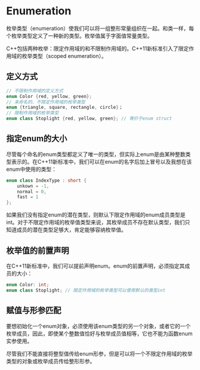 # Enumeration

枚举类型（enumeration）使我们可以将一组整形常量组织在一起。和类一样，每个枚举类型定义了一种新的类型。枚举值属于字面值常量类型。

C++包括两种枚举：限定作用域的和不限制作用域的。C++11新标准引入了限定作用域的枚举类型（scoped enumeration）。

## 定义方式

```cpp
// 不限制作用域的定义方式
enum Color {red, yellow, green};
// 未命名的、不限定作用域的枚举类型
enum {triangle, square, rectangle, circle}；
// 限制作用域的枚举类型
enum class Stoplight {red, yellow, green}; // 等价于enum struct
```

## 指定enum的大小

尽管每个命名的enum类型都定义了唯一的类型，但实际上enum是由某种整数类型表示的。在C++11新标准中，我们可以在enum的名字后加上冒号以及我想在该enum中使用的类型：

```cpp
enum class IndexType : short {
    unkown = -1,
    normal = 0,
    fast = 1
};
```

如果我们没有指定enum的潜在类型，则默认下限定作用域的enum成员类型是int。对于不限定作用域的枚举值类型来说，其枚举成员不存在默认类型，我们只知道成员的潜在类型足够大，肯定能够容纳枚举值。

## 枚举值的前置声明

在C++11新标准中，我们可以提前声明enum。enum的前置声明，必须指定其成员的大小：

```cpp
enum Color: int;
enum class Stoplight; // 限定作用域的枚举类型可以使用默认的类型int
```

## 赋值与形参匹配

要想初始化一个enum对象，必须使用该enum类型的另一个对象，或者它的一个枚举成员，因此，即使某个整数值恰好与枚举成员值相等，它也不能为函数enum实参使用。

尽管我们不能直接将整型值传给enum形参，但是可以将一个不限定作用域的枚举类型的对象或枚举成员传给整形形参。
